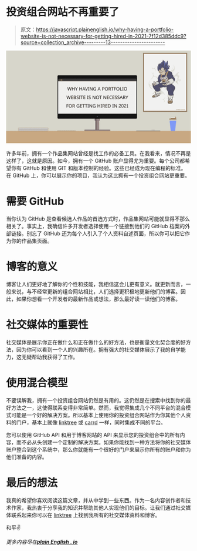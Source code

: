 # 投资组合网站不再重要了

> 原文：<https://javascript.plainenglish.io/why-having-a-portfolio-website-is-not-necessary-for-getting-hired-in-2021-7f12d385ddc9?source=collection_archive---------13----------------------->

![](img/85dc1b3d43d8b1dabe3b69b35fc1e64f.png)

许多年前，拥有一个作品集网站曾经是找工作的必备工具。在我看来，情况不再是这样了，这就是原因。如今，拥有一个 GitHub 账户显得尤为重要。每个公司都希望你有 GitHub 和使用 GIT 和版本控制的经验。这些已经成为现在编程的标准。在 GitHub 上，你可以展示你的项目，我认为这比拥有一个投资组合网站更重要。

# 需要 GitHub

当你认为 GitHub 是查看候选人作品的首选方式时，作品集网站可能就显得不那么相关了。事实上，我确信许多开发者选择使用一个链接到他们的 GitHub 档案的外部链接。别忘了 GitHub 还为每个人引入了个人资料自述页面，所以你可以把它作为你的作品集页面。

# 博客的意义

博客让人们更好地了解你的个性和技能，我相信这会儿更有意义。就更新而言，一般来说，与不经常更新的组合网站相比，人们选择更积极地更新他们的博客。因此，如果你想看一个开发者的最新作品或想法，那么最好读一读他们的博客。

# 社交媒体的重要性

社交媒体是展示你正在做什么和正在做什么的好方法，也是衡量文化契合度的好方法，因为你可以看到一个人的兴趣所在。拥有强大的社交媒体展示了我的自学能力，这无疑帮助我获得了工作。

# 使用混合模型

不要误解我，拥有一个投资组合网站仍然是有用的。这仍然是在搜索中找到你的最好方法之一，这使得联系变得非常简单。然而，我觉得集成几个不同平台的混合模式可能是一个好的解决方案。所以基本上使用你的投资组合网站作为你其他个人资料的门户，基本上就像 [linktree](https://linktr.ee/) 或 [carrd](https://carrd.co/) 一样，同时集成不同的平台。

您可以使用 GitHub API 和用于博客网站的 API 来显示您的投资组合中的所有内容，而不必从头创建一个定制的解决方案。如果你能找到一种方法将你的社交媒体账户整合到这个系统中，那么你就能有一个很好的门户来展示你所有的账户和你为他们准备的内容。

# 最后的想法

我真的希望你喜欢阅读这篇文章，并从中学到一些东西。作为一名内容创作者和技术作家，我热衷于分享我的知识并帮助其他人实现他们的目标。让我们通过社交媒体联系起来你可以在 [linktree](https://linktr.ee/andrewbaisden) 上找到我所有的社交媒体资料和博客。

和平✌️

*更多内容尽在*[***plain English . io***](http://plainenglish.io)